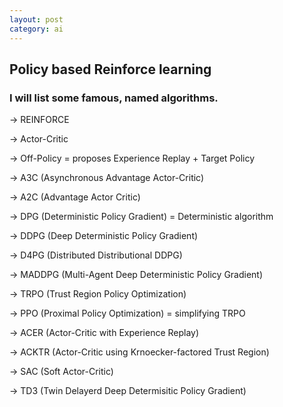 ```yaml
---
layout: post
category: ai
---
```


## Policy based Reinforce learning

### I will list some famous, named algorithms.

 -> REINFORCE
 
 -> Actor-Critic
 
 -> Off-Policy   = proposes Experience Replay + Target Policy
 
 -> A3C (Asynchronous Advantage Actor-Critic)
 
 -> A2C (Advantage Actor Critic)
 
 -> DPG (Deterministic Policy Gradient)    = Deterministic algorithm
 
 -> DDPG (Deep Deterministic Policy Gradient)
 
 -> D4PG (Distributed Distributional DDPG)
 
 -> MADDPG (Multi-Agent Deep Deterministic Policy Gradient)
 
 -> TRPO (Trust Region Policy Optimization)
 
 -> PPO (Proximal Policy Optimization)              = simplifying TRPO
 
 -> ACER (Actor-Critic with Experience Replay)
 
 -> ACKTR (Actor-Critic using Krnoecker-factored Trust Region)
 
 -> SAC (Soft Actor-Critic)
 
 -> TD3 (Twin Delayerd Deep Determisitic Policy Gradient)
